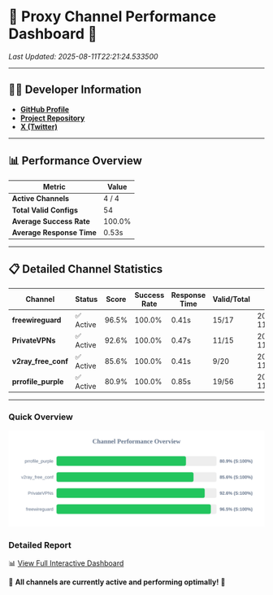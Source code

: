 # 🌟 Proxy Channel Performance Dashboard 🌟

_Last Updated: 2025-08-11T22:21:24.533500_

---

## 👩‍💻 Developer Information

- **[GitHub Profile](https://github.com/4n0nymou3)**  
- **[Project Repository](https://github.com/4n0nymou3/multi-proxy-config-fetcher)**  
- **[X (Twitter)](https://x.com/4n0nymou3)**  

---

## 📊 Performance Overview

| Metric                | Value       |
|-----------------------|-------------|
| **Active Channels**   | 4 / 4       |
| **Total Valid Configs** | 54          |
| **Average Success Rate** | 100.0%      |
| **Average Response Time** | 0.53s       |

---

## 📋 Detailed Channel Statistics

| Channel          | Status     | Score  | Success Rate | Response Time | Valid/Total | Last Success               |
|------------------|------------|--------|--------------|---------------|-------------|----------------------------|
| **freewireguard**  | ✅ Active  | 96.5%  | 100.0% | 0.41s         | 15/17       | 2025-08-11T22:21:24.531936 |
| **PrivateVPNs**  | ✅ Active  | 92.6%  | 100.0% | 0.47s         | 11/15       | 2025-08-11T22:21:24.097938 |
| **v2ray_free_conf**  | ✅ Active  | 85.6%  | 100.0% | 0.41s         | 9/20       | 2025-08-11T22:21:23.585616 |
| **prrofile_purple**  | ✅ Active  | 80.9%  | 100.0% | 0.85s         | 19/56       | 2025-08-11T22:21:23.080181 |

---

### Quick Overview
<div align="center">
  <a href="https://raw.githubusercontent.com/nullluser/NullRepo/refs/heads/main/assets/channel_stats_chart.svg">
    <img src="https://raw.githubusercontent.com/nullluser/NullRepo/refs/heads/main/assets/channel_stats_chart.svg" alt="Source Performance Statistics" width="800">
  </a>
</div>

### Detailed Report
📊 [View Full Interactive Dashboard](https://htmlpreview.github.io/?https://github.com/nullluser/NullRepo/blob/main/assets/performance_report.html)

🎉 **All channels are currently active and performing optimally!** 🎉
